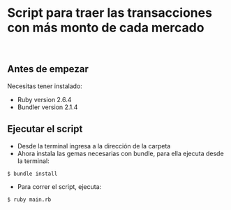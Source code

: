 # Script para traer las transacciones con más monto de cada mercado
​
## Antes de empezar
Necesitas tener instalado:
- Ruby version 2.6.4
- Bundler version 2.1.4
​
## Ejecutar el script
- Desde la terminal ingresa a la dirección de la carpeta
- Ahora instala las gemas necesarias con bundle, para ella ejecuta desde la terminal:
```
$ bundle install
```
- Para correr el script, ejecuta:
```
$ ruby main.rb
```